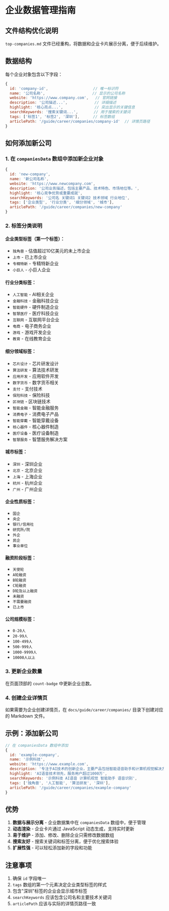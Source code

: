 # 企业数据管理指南

## 文件结构优化说明

`top-companies.md` 文件已经重构，将数据和企业卡片展示分离，便于后续维护。

## 数据结构

每个企业对象包含以下字段：

```javascript
{
  id: 'company-id',                    // 唯一标识符
  name: '公司名称',                     // 显示的公司名称
  website: 'https://www.company.com',   // 官网链接
  description: '公司描述...',            // 详细描述
  highlight: '核心亮点...',              // 突出显示的关键信息
  searchKeywords: '搜索关键词...',       // 用于搜索的关键词
  tags: ['标签1', '标签2', '深圳'],      // 标签数组
  articlePath: '/guide/career/companies/company-id'  // 详情页路径
}
```

## 如何添加新公司

### 1. 在 `companiesData` 数组中添加新企业对象

```javascript
{
  id: 'new-company',
  name: '新公司名称',
  website: 'https://www.newcompany.com',
  description: '公司业务描述，包括主要产品、技术特色、市场地位等。',
  highlight: '核心竞争优势或重要成就',
  searchKeywords: '公司名 关键词1 关键词2 技术领域 行业地位',
  tags: ['企业类型', '行业分类', '细分领域', '城市'],
  articlePath: '/guide/career/companies/new-company'
}
```

### 2. 标签分类说明

#### 企业类型标签（第一个标签）：
- `独角兽` - 估值超过10亿美元的未上市企业
- `上市` - 已上市企业
- `专精特新` - 专精特新企业
- `小巨人` - 小巨人企业

#### 行业分类标签：
- `人工智能` - AI相关企业
- `金融科技` - 金融科技企业
- `智能硬件` - 硬件制造企业
- `智慧医疗` - 医疗科技企业
- `互联网` - 互联网平台企业
- `电商` - 电子商务企业
- `游戏` - 游戏开发企业
- `教育` - 在线教育企业

#### 细分领域标签：
- `芯片设计` - 芯片研发设计
- `算法研发` - 算法技术研发
- `应用开发` - 应用软件开发
- `数字货币` - 数字货币相关
- `支付` - 支付技术
- `保险科技` - 保险科技
- `区块链` - 区块链技术
- `智能金融` - 智能金融服务
- `消费电子` - 消费电子产品
- `智能穿戴` - 智能穿戴设备
- `核心器件` - 核心器件制造
- `医疗设备` - 医疗设备制造
- `智慧服务` - 智慧服务解决方案

#### 城市标签：
- `深圳` - 深圳企业
- `北京` - 北京企业
- `上海` - 上海企业
- `杭州` - 杭州企业
- `广州` - 广州企业

#### 企业性质标签：
- `国企`
- `央企`
- `银行/信用社`
- `研究所/院`
- `外企`
- `民企`
- `事业单位`

#### 融资阶段标签：
- `天使轮`
- `A轮融资`
- `B轮融资`
- `C轮融资`
- `D轮及以上融资`
- `未融资`
- `不需要融资`
- `已上市`

#### 公司规模标签：
- `0-20人`
- `20-99人`
- `100-499人`
- `500-999人`
- `1000-9999人`
- `10000人以上`

### 3. 更新企业数量

在页面顶部的 `count-badge` 中更新企业总数。

### 4. 创建企业详情页

如果需要为企业创建详情页，在 `docs/guide/career/companies/` 目录下创建对应的 Markdown 文件。

## 示例：添加新公司

```javascript
// 在 companiesData 数组中添加
{
  id: 'example-company',
  name: '示例科技',
  website: 'https://www.example.com',
  description: '专注于AI技术的创新企业，主要产品包括智能语音助手和计算机视觉解决方案，在行业内具有领先地位。',
  highlight: 'AI语音技术领先，服务用户超过1000万',
  searchKeywords: '示例科技 AI语音 计算机视觉 智能助手 语音识别',
  tags: ['独角兽', '人工智能', '算法研发', '深圳'],
  articlePath: '/guide/career/companies/example-company'
}
```

## 优势

1. **数据与展示分离** - 企业数据集中在 `companiesData` 数组中，便于管理
2. **动态渲染** - 企业卡片通过 JavaScript 动态生成，支持实时更新
3. **易于维护** - 添加、修改、删除企业只需修改数据数组
4. **搜索友好** - 搜索关键词和标签分离，便于优化搜索体验
5. **扩展性强** - 可以轻松添加新的字段和功能

## 注意事项

1. 确保 `id` 字段唯一
2. `tags` 数组的第一个元素决定企业类型标签的样式
3. 包含"深圳"标签的企业会显示城市标签
4. `searchKeywords` 应该包含公司名和主要技术关键词
5. `articlePath` 应该与实际的详情页路径一致

